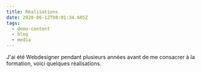 ```yaml
---
title: Réalisations
date: 2020-06-12T08:01:34.605Z
tags:
  - demo-content
  - blog
  - media
---
```

J'ai été Webdesigner pendant plusieurs années avant de me consacrer à la formation, voici quelques réalisations.